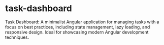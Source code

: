 # task-dashboard
Task Dashboard: A minimalist Angular application for managing tasks with a focus on best practices, including state management, lazy loading, and responsive design. Ideal for showcasing modern Angular development techniques.
